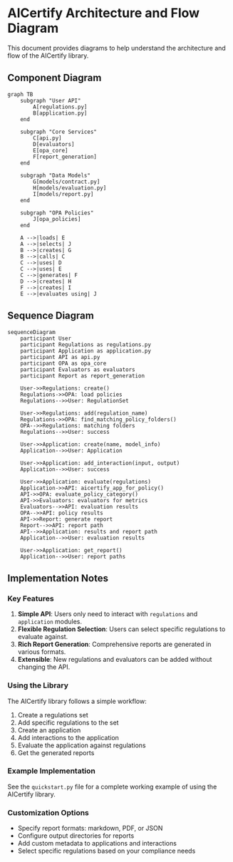 # AICertify Architecture and Flow Diagram

This document provides diagrams to help understand the architecture and flow of the AICertify library.

## Component Diagram

```mermaid
graph TB
    subgraph "User API"
        A[regulations.py]
        B[application.py]
    end

    subgraph "Core Services"
        C[api.py]
        D[evaluators]
        E[opa_core]
        F[report_generation]
    end

    subgraph "Data Models"
        G[models/contract.py]
        H[models/evaluation.py]
        I[models/report.py]
    end

    subgraph "OPA Policies"
        J[opa_policies]
    end

    A -->|loads| E
    A -->|selects| J
    B -->|creates| G
    B -->|calls| C
    C -->|uses| D
    C -->|uses| E
    C -->|generates| F
    D -->|creates| H
    F -->|creates| I
    E -->|evaluates using| J
```

## Sequence Diagram

```mermaid
sequenceDiagram
    participant User
    participant Regulations as regulations.py
    participant Application as application.py
    participant API as api.py
    participant OPA as opa_core
    participant Evaluators as evaluators
    participant Report as report_generation

    User->>Regulations: create()
    Regulations->>OPA: load policies
    Regulations-->>User: RegulationSet

    User->>Regulations: add(regulation_name)
    Regulations->>OPA: find_matching_policy_folders()
    OPA-->>Regulations: matching folders
    Regulations-->>User: success

    User->>Application: create(name, model_info)
    Application-->>User: Application

    User->>Application: add_interaction(input, output)
    Application-->>User: success

    User->>Application: evaluate(regulations)
    Application->>API: aicertify_app_for_policy()
    API->>OPA: evaluate_policy_category()
    API->>Evaluators: evaluators for metrics
    Evaluators-->>API: evaluation results
    OPA-->>API: policy results
    API->>Report: generate report
    Report-->>API: report path
    API-->>Application: results and report path
    Application-->>User: evaluation results

    User->>Application: get_report()
    Application-->>User: report paths
```

## Implementation Notes

### Key Features

1. **Simple API**: Users only need to interact with `regulations` and `application` modules.
2. **Flexible Regulation Selection**: Users can select specific regulations to evaluate against.
3. **Rich Report Generation**: Comprehensive reports are generated in various formats.
4. **Extensible**: New regulations and evaluators can be added without changing the API.

### Using the Library

The AICertify library follows a simple workflow:

1. Create a regulations set
2. Add specific regulations to the set
3. Create an application
4. Add interactions to the application
5. Evaluate the application against regulations
6. Get the generated reports

### Example Implementation

See the `quickstart.py` file for a complete working example of using the AICertify library.

### Customization Options

- Specify report formats: markdown, PDF, or JSON
- Configure output directories for reports
- Add custom metadata to applications and interactions
- Select specific regulations based on your compliance needs
